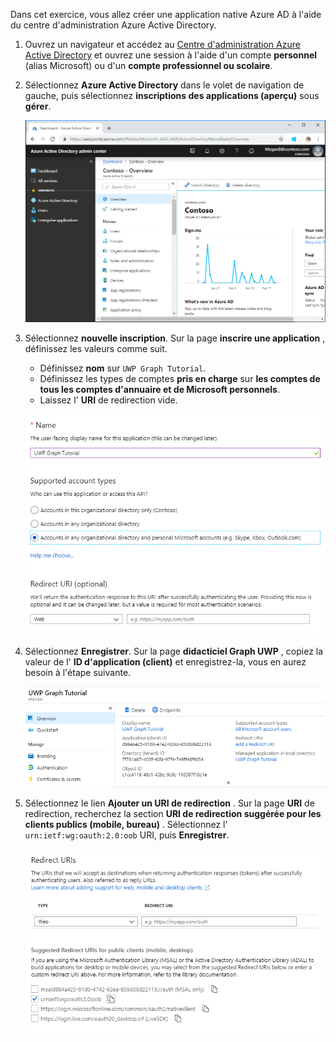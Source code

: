 <!-- markdownlint-disable MD002 MD041 -->

Dans cet exercice, vous allez créer une application native Azure AD à l'aide du centre d'administration Azure Active Directory.

1. Ouvrez un navigateur et accédez au [Centre d'administration Azure Active Directory](https://aad.portal.azure.com) et ouvrez une session à l'aide d'un compte **personnel** (alias Microsoft) ou d'un **compte professionnel ou scolaire**.

1. Sélectionnez **Azure Active Directory** dans le volet de navigation de gauche, puis sélectionnez **inscriptions des applications (aperçu)** sous **gérer**.

    ![Capture d'écran des inscriptions d'application ](./images/aad-portal-app-registrations.png)

1. Sélectionnez **nouvelle inscription**. Sur la page **inscrire une application** , définissez les valeurs comme suit.

    - Définissez **nom** sur `UWP Graph Tutorial`.
    - Définissez les types de comptes **pris en charge** sur **les comptes de tous les comptes d'annuaire et de Microsoft personnels**.
    - Laissez l' **URI** de redirection vide.

    ![Capture d'écran de la page inscrire une application](./images/aad-register-an-app.png)

1. Sélectionnez **Enregistrer**. Sur la page **didacticiel Graph UWP** , copiez la valeur de l' **ID d'application (client)** et enregistrez-la, vous en aurez besoin à l'étape suivante.

    ![Capture d'écran de l'ID d'application de la nouvelle inscription de l'application](./images/aad-application-id.png)

1. Sélectionnez le lien **Ajouter un URI de redirection** . Sur la page **URI** de redirection, recherchez la section **URI de redirection suggérée pour les clients publics (mobile, bureau)** . Sélectionnez l' `urn:ietf:wg:oauth:2.0:oob` URI, puis **Enregistrer**.

    ![Capture d'écran de la page des URI de redirection](./images/aad-redirect-uris.png)